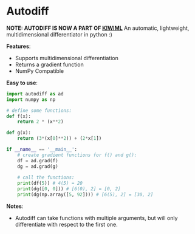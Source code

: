 # Autodiff
**NOTE: AUTODIFF IS NOW A PART OF [KIWIML](https://github.com/oriyonay/kiwiml/)**
An automatic, lightweight, multidimensional differentiator in python :)

**Features**:
* Supports multidimensional differentiation
* Returns a gradient function
* NumPy Compatible

**Easy to use**:
```python
import autodiff as ad
import numpy as np

# define some functions:
def f(x):
    return 2 * (x**2)

def g(x):
    return (3*(x[0]**2)) + (2*x[1])

if __name__ == '__main__':
    # create gradient functions for f() and g():
    df = ad.grad(f)
    dg = ad.grad(g)
    
    # call the functions:
    print(df(5)) # 4(5) = 20
    print(dg([0, 0])) # [6(0), 2] = [0, 2]
    print(dg(np.array([5, 92]))) # [6(5), 2] = [30, 2]
```

**Notes**:
* Autodiff can take functions with multiple arguments, but will only differentiate with respect to the first one.
